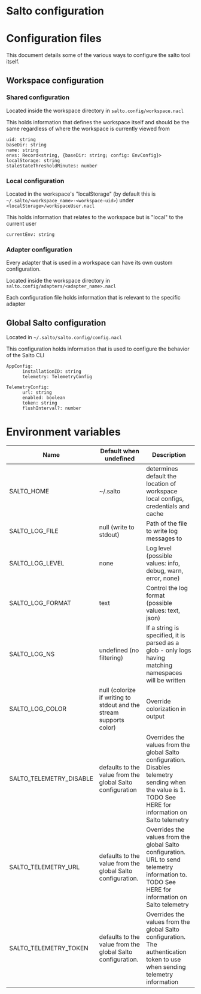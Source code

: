 # Salto configuration

# Configuration files

This document details some of the various ways to configure the salto tool itself.

## Workspace configuration

### Shared configuration

Located inside the workspace directory in `salto.config/workspace.nacl`

This holds information that defines the workspace itself and should be the same regardless of where the workspace is currently viewed from
```hcl
uid: string
baseDir: string
name: string
envs: Record<string, {baseDir: string; config: EnvConfig}>
localStorage: string
staleStateThresholdMinutes: number
```

### Local configuration

Located in the workspace's "localStorage" (by default this is `~/.salto/<workspace_name>-<workspace-uid>`) under `<localStorage>/workspaceUser.nacl`

This holds information that relates to the workspace but is "local" to the current user
```hcl
currentEnv: string
```

### Adapter configuration

Every adapter that is used in a workspace can have its own custom configuration.

Located inside the workspace directory in `salto.config/adapters/<adapter_name>.nacl`

Each configuration file holds information that is relevant to the specific adapter

## Global Salto configuration

Located in `~/.salto/salto.config/config.nacl`

This configuration holds information that is used to configure the behavior of the Salto CLI
```hcl
AppConfig:
      installationID: string
      telemetry: TelemetryConfig
      
TelemetryConfig:
      url: string
      enabled: boolean
      token: string
      flushInterval?: number
```
# Environment variables

| Name                   | Default when undefined      | Description
| -----------------------| ----------------------------| -----------
| SALTO_HOME             | ~/.salto                    | determines default the location of workspace local configs, credentials and cache
| SALTO_LOG_FILE         | null (write to stdout)      | Path of the file to write log messages to
| SALTO_LOG_LEVEL        | none                        | Log level (possible values: info, debug, warn, error, none)
| SALTO_LOG_FORMAT       | text                        | Control the log format (possible values: text, json)
| SALTO_LOG_NS           | undefined (no filtering)    | If a string is specified, it is parsed as a glob - only logs having matching namespaces will be written
| SALTO_LOG_COLOR        | null (colorize if writing to stdout and the stream supports color) | Override colorization in output
| SALTO_TELEMETRY_DISABLE| defaults to the value from the global Salto configuration | Overrides the values from the global Salto configuration. Disables telemetry sending when the value is 1. TODO See HERE for information on Salto telemetry
| SALTO_TELEMETRY_URL    | defaults to the value from the global Salto configuration. | Overrides the values from the global Salto configuration. URL to send telemetry information to. TODO See HERE for information on Salto telemetry
| SALTO_TELEMETRY_TOKEN  | defaults to the value from the global Salto configuration. |Overrides the values from the global Salto configuration. The authentication token to use when sending telemetry information